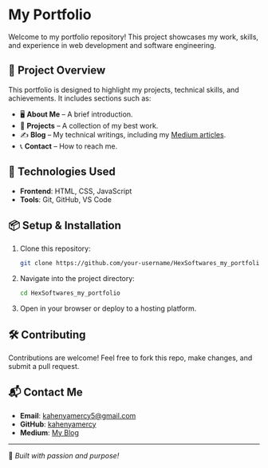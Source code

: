 # My Portfolio

Welcome to my portfolio repository! This project showcases my work, skills, and experience in web development and software engineering.

## 🔹 Project Overview

This portfolio is designed to highlight my projects, technical skills, and achievements. It includes sections such as:

- 🖥 **About Me** – A brief introduction.
- 📂 **Projects** – A collection of my best work.
- ✍ **Blog** – My technical writings, including my [Medium articles](https://medium.com/@kahenyamercy5/unveiling-the-web-a-journey-behind-the-url-https-www-google-com-83164db9b894).
- 📞 **Contact** – How to reach me.

## 🚀 Technologies Used

- **Frontend**: HTML, CSS, JavaScript  
- **Tools**: Git, GitHub, VS Code  

## 📦 Setup & Installation

1. Clone this repository:  
   ```sh
   git clone https://github.com/your-username/HexSoftwares_my_portfolio.git
   ```
2. Navigate into the project directory:  
   ```sh
   cd HexSoftwares_my_portfolio
   ```
3. Open in your browser or deploy to a hosting platform.

## 🛠 Contributing

Contributions are welcome! Feel free to fork this repo, make changes, and submit a pull request.

## 📬 Contact Me

- **Email**: kahenyamercy5@gmail.com  
- **GitHub**: [kahenyamercy](https://github.com/kahenyamercy)  
- **Medium**: [My Blog](https://medium.com/@kahenyamercy5/unveiling-the-web-a-journey-behind-the-url-https-www-google-com-83164db9b894)  

---

🚀 *Built with passion and purpose!*
